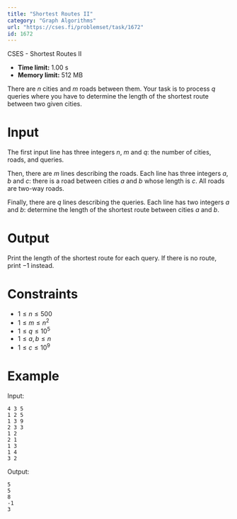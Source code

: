 ```yaml
---
title: "Shortest Routes II"
category: "Graph Algorithms"
url: "https://cses.fi/problemset/task/1672"
id: 1672
---
```


CSES - Shortest Routes II

  * **Time limit:** 1.00 s
  * **Memory limit:** 512 MB

There are $n$ cities and $m$ roads between them. Your task is to process $q$
queries where you have to determine the length of the shortest route between
two given cities.

# Input

The first input line has three integers $n$, $m$ and $q$: the number of
cities, roads, and queries.

Then, there are $m$ lines describing the roads. Each line has three integers
$a$, $b$ and $c$: there is a road between cities $a$ and $b$ whose length is
$c$. All roads are two-way roads.

Finally, there are $q$ lines describing the queries. Each line has two
integers $a$ and $b$: determine the length of the shortest route between
cities $a$ and $b$.

# Output

Print the length of the shortest route for each query. If there is no route,
print $-1$ instead.

# Constraints

  * $1 \le n \le 500$
  * $1 \le m \le n^2$
  * $1 \le q \le 10^5$
  * $1 \le a,b \le n$
  * $1 \le c \le 10^9$

# Example

Input:

    
    
    4 3 5
    1 2 5
    1 3 9
    2 3 3
    1 2
    2 1
    1 3
    1 4
    3 2
    

Output:

    
    
    5
    5
    8
    -1
    3
    

